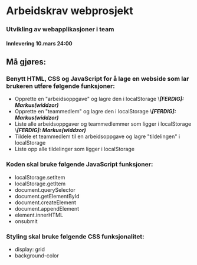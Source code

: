 # Arbeidskrav webprosjekt

### Utvikling av webapplikasjoner i team

#### Innlevering 10.mars 24:00


## Må gjøres:
### Benytt HTML, CSS og JavaScript for å lage en webside som lar brukeren utføre følgende funksjoner:
* Opprette en "arbeidsoppgave" og lagre den i localStorage 
	\\**_[FERDIG]: Markus(widdzor)_**
* Opprette en "teammedlem" og lagre den i localStorage
	\\**_[FERDIG]: Markus(widdzor)_**
* Liste alle arbeidsoppgaver og teammedlemmer som ligger i localStorage
	\\**_[FERDIG]: Markus(widdzor)_**
* Tildele et teammedlem til en arbeidsoppgave og lagre "tildelingen" i localStorage
* Liste opp alle tildelinger som ligger i localStorage 

### Koden skal bruke følgende JavaScript funksjoner:
*	localStorage.setItem
*	localStorage.getItem
*	document.querySelector
*	document.getElementById
*	document.createElement
*	document.appendElement
*	element.innerHTML
*	onsubmit

### Styling skal bruke følgende CSS funksjonalitet: 
*	display: grid
*	background-color
